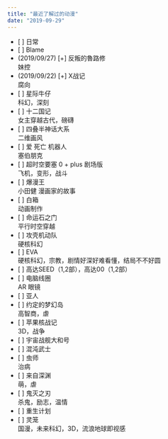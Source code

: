 ```yaml
---
title: "最近了解过的动漫"
date: "2019-09-29"
---
```


- \[ \] 日常
- \[ \] Blame
- (2019/09/27) \[+\] 反叛的魯路修  
    妹控
- (2019/09/22) \[+\] X战记  
    腐向
- \[ \] 星际牛仔  
    科幻，深刻
- \[ \] 十二国记  
    ⼥主穿越古代，磅礴
- \[ \] 四叠半神话大系  
    二维画⻛
- \[ \] 爱 死亡 机器人  
    塞伯朋克
- \[ \] 超时空要塞 0 + plus 剧场版  
    飞机，变形，战⽃
- \[ \] 爆漫王  
    小⽥健 漫画家的故事
- \[ \] 白箱  
    动画制作
- \[ \] 命运石之门  
    平行时空穿越
- \[ \] 攻壳机动队  
    硬核科幻
- \[ \] EVA  
    硬核科幻，宗教，剧情好深好难看懂，结局不不好圆
- \[ \] 高达SEED（1,2部），高达00（1,2部）
- \[ \] 电脑线圈  
    AR 眼镜
- \[ \] 亚人
- \[ \] 约定的梦幻岛  
    高智商，虐
- \[ \] 苹果核战记  
    3D，战争
- \[ \] 宇宙战舰大和号
- \[ \] 混沌武士
- \[ \] 虫师  
    治病
- \[ \] 来自深渊  
    萌，虐
- \[ \] 鬼灭之刃  
    杀鬼，励志，温情
- \[ \] 重生计划
- \[ \] 灵笼  
    国漫，未来科幻，3D，流浪地球即视感
